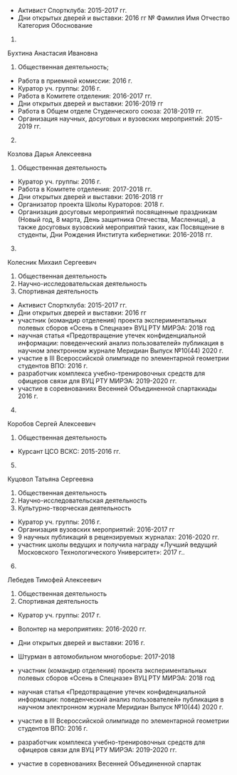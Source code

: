 - Активист Спортклуба: 2015-2017 гг.
- Дни открытых дверей и выставки: 2016 гг
№
Фамилия Имя Отчество
Категория
Обоснование
1.
Бухтина Анастасия Ивановна
1) Общественная деятельность;
 
- Работа в приемной комиссии: 2016 г. 
- Куратор уч. группы: 2016 г.
- Работа в Комитете отделения: 2016-2017 гг.
- Дни открытых дверей и выставки: 2016-2019 гг
- Работа в Общем отделе Студенческого союза: 2018-2019 гг.
- Организация научных, досуговых и вузовских мероприятий: 2015-2019 гг.
 
2.
Козлова Дарья Алексеевна
1) Общественная деятельность
- Куратор уч. группы: 2016 г.
- Работа в Комитете отделения: 2017-2018 гг.
- Дни открытых дверей и выставки: 2016-2018 гг
- Организатор проекта Школы Кураторов: 2018 г.
- Организация досуговых мероприятий посвященные праздникам (Новый год, 8 марта, День защитника Отечества, Масленица), а также досуговых вузовский мероприятий таких, как Посвящение в студенты, Дни Рождения Института кибернетики: 2016-2018 гг.
 
3.
Колесник Михаил Сергеевич
1) Общественная деятельность
2) Научно-исследовательская деятельность
3) Спортивная деятельность
- Активист Спортклуба: 2015-2017 гг.
- Дни открытых дверей и выставки: 2016 гг
- участник (командир отделения) проекта экспериментальных полевых сборов «Осень в Спецназе» ВУЦ РТУ МИРЭА: 2018 год
- научная статья «Предотвращение утечек конфиденциальной информации: поведенческий анализ пользователей» публикация в научном электронном журнале Меридиан Выпуск №10(44) 2020 г.
- участие в III Всероссийской олимпиаде по элементарной геометрии студентов ВПО: 2016 г.
- разработчик комплекса учебно-тренировочных средств для офицеров связи для ВУЦ РТУ МИРЭА: 2019-2020 гг.
- участие в соревнованиях Весенней Объединенной спартакиады 2016 г.
4.
Коробов Сергей Алексеевич
1) Общественная деятельность
- Курсант ЦСО ВСКС: 2015-2016 гг.
5.
Куцовол Татьяна Сергеевна
1) Общественная деятельность
2) Научно-исследовательская деятельность
3) Культурно-творческая деятельность
 
- Куратор уч. группы: 2016 г.
- Организация вузовских мероприятий: 2016-2017 гг
- 9 научных публикаций в рецензируемых журналах: 2016-2020 гг.
- участник школы ведущих и получила награду «Лучший ведущий Московского Технологического Университет»: 2017 г..
6.
Лебедев Тимофей Алексеевич
1) Общественная деятельность
2) Спортивная деятельность
- Куратор уч. группы: 2017 г.
- Волонтер на мероприятиях: 2016-2020 гг.
- Дни открытых дверей и выставки: 2016 г.
- Штурман в автомобильном многоборье: 2017-2018
 

- участник (командир отделения) проекта экспериментальных полевых сборов «Осень в Спецназе» ВУЦ РТУ МИРЭА: 2018 год
- научная статья «Предотвращение утечек конфиденциальной информации: поведенческий анализ пользователей» публикация в научном электронном журнале Меридиан Выпуск №10(44) 2020 г.
- участие в III Всероссийской олимпиаде по элементарной геометрии студентов ВПО: 2016 г.
- разработчик комплекса учебно-тренировочных средств для офицеров связи для ВУЦ РТУ МИРЭА: 2019-2020 гг.
- участие в соревнованиях Весенней Объединенной спартак
